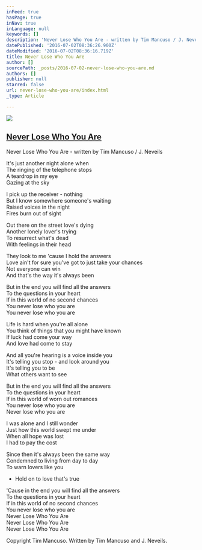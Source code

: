```yaml
---
inFeed: true
hasPage: true
inNav: true
inLanguage: null
keywords: []
description: 'Never Lose Who You Are - written by Tim Mancuso / J. Neveils '
datePublished: '2016-07-02T08:36:26.900Z'
dateModified: '2016-07-02T08:36:16.719Z'
title: Never Lose Who You Are
author: []
sourcePath: _posts/2016-07-02-never-lose-who-you-are.md
authors: []
publisher: null
starred: false
url: never-lose-who-you-are/index.html
_type: Article

---
```

![](https://the-grid-user-content.s3-us-west-2.amazonaws.com/82359ddc-85df-48e6-9204-1019233bbc4b.jpg)

## [Never Lose Who You Are][0]

Never Lose Who You Are - written by Tim Mancuso / J. Neveils 

It's just another night alone when   
The ringing of the telephone stops   
A teardrop in my eye   
Gazing at the sky 

I pick up the receiver - nothing   
But I know somewhere someone's waiting   
Raised voices in the night   
Fires burn out of sight 

Out there on the street love's dying   
Another lonely lover's trying   
To resurrect what's dead   
With feelings in their head 

They look to me 'cause I hold the answers   
Love ain't for sure you've got to just take your chances   
Not everyone can win   
And that's the way it's always been 

But in the end you will find all the answers   
To the questions in your heart   
If in this world of no second chances   
You never lose who you are   
You never lose who you are 

Life is hard when you're all alone   
You think of things that you might have known   
If luck had come your way   
And love had come to stay 

And all you're hearing is a voice inside you   
It's telling you stop - and look around you   
It's telling you to be   
What others want to see 

But in the end you will find all the answers   
To the questions in your heart   
If in this world of worn out romances   
You never lose who you are   
Never lose who you are 

I was alone and I still wonder   
Just how this world swept me under   
When all hope was lost   
I had to pay the cost 

Since then it's always been the same way   
Condemned to living from day to day   
To warn lovers like you   
- Hold on to love that's true 

'Cause in the end you will find all the answers   
To the questions in your heart   
If in this world of no second chances   
You never lose who you are   
Never Lose Who You Are   
Never Lose Who You Are   
Never Lose Who You Are 

Copyright Tim Mancuso. Written by Tim Mancuso and J. Neveils.

[0]: https://www.reverbnation.com/steadfast/song/4059124-never-lose-who-you-are